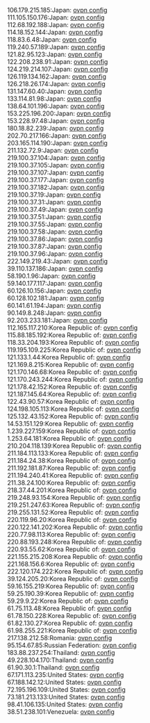 106.179.215.185:Japan: [ovpn config](vpn/106_179_215_185.ovpn)  
111.105.150.176:Japan: [ovpn config](vpn/111_105_150_176.ovpn)  
112.68.192.188:Japan: [ovpn config](vpn/112_68_192_188.ovpn)  
114.18.152.144:Japan: [ovpn config](vpn/114_18_152_144.ovpn)  
118.83.6.48:Japan: [ovpn config](vpn/118_83_6_48.ovpn)  
119.240.57.189:Japan: [ovpn config](vpn/119_240_57_189.ovpn)  
121.82.95.123:Japan: [ovpn config](vpn/121_82_95_123.ovpn)  
122.208.238.91:Japan: [ovpn config](vpn/122_208_238_91.ovpn)  
124.219.214.107:Japan: [ovpn config](vpn/124_219_214_107.ovpn)  
126.119.134.162:Japan: [ovpn config](vpn/126_119_134_162.ovpn)  
126.218.26.174:Japan: [ovpn config](vpn/126_218_26_174.ovpn)  
131.147.60.40:Japan: [ovpn config](vpn/131_147_60_40.ovpn)  
133.114.81.98:Japan: [ovpn config](vpn/133_114_81_98.ovpn)  
138.64.101.196:Japan: [ovpn config](vpn/138_64_101_196.ovpn)  
153.225.196.200:Japan: [ovpn config](vpn/153_225_196_200.ovpn)  
153.228.97.48:Japan: [ovpn config](vpn/153_228_97_48.ovpn)  
180.18.82.239:Japan: [ovpn config](vpn/180_18_82_239.ovpn)  
202.70.217.166:Japan: [ovpn config](vpn/202_70_217_166.ovpn)  
203.165.114.190:Japan: [ovpn config](vpn/203_165_114_190.ovpn)  
211.132.72.9:Japan: [ovpn config](vpn/211_132_72_9.ovpn)  
219.100.37.104:Japan: [ovpn config](vpn/219_100_37_104.ovpn)  
219.100.37.105:Japan: [ovpn config](vpn/219_100_37_105.ovpn)  
219.100.37.107:Japan: [ovpn config](vpn/219_100_37_107.ovpn)  
219.100.37.177:Japan: [ovpn config](vpn/219_100_37_177.ovpn)  
219.100.37.182:Japan: [ovpn config](vpn/219_100_37_182.ovpn)  
219.100.37.19:Japan: [ovpn config](vpn/219_100_37_19.ovpn)  
219.100.37.31:Japan: [ovpn config](vpn/219_100_37_31.ovpn)  
219.100.37.49:Japan: [ovpn config](vpn/219_100_37_49.ovpn)  
219.100.37.51:Japan: [ovpn config](vpn/219_100_37_51.ovpn)  
219.100.37.55:Japan: [ovpn config](vpn/219_100_37_55.ovpn)  
219.100.37.58:Japan: [ovpn config](vpn/219_100_37_58.ovpn)  
219.100.37.86:Japan: [ovpn config](vpn/219_100_37_86.ovpn)  
219.100.37.87:Japan: [ovpn config](vpn/219_100_37_87.ovpn)  
219.100.37.96:Japan: [ovpn config](vpn/219_100_37_96.ovpn)  
222.149.219.43:Japan: [ovpn config](vpn/222_149_219_43.ovpn)  
39.110.137.186:Japan: [ovpn config](vpn/39_110_137_186.ovpn)  
58.190.1.96:Japan: [ovpn config](vpn/58_190_1_96.ovpn)  
59.140.177.117:Japan: [ovpn config](vpn/59_140_177_117.ovpn)  
60.126.10.156:Japan: [ovpn config](vpn/60_126_10_156.ovpn)  
60.128.102.181:Japan: [ovpn config](vpn/60_128_102_181.ovpn)  
60.141.61.194:Japan: [ovpn config](vpn/60_141_61_194.ovpn)  
90.149.8.248:Japan: [ovpn config](vpn/90_149_8_248.ovpn)  
92.203.233.181:Japan: [ovpn config](vpn/92_203_233_181.ovpn)  
112.165.117.210:Korea Republic of: [ovpn config](vpn/112_165_117_210.ovpn)  
115.88.185.192:Korea Republic of: [ovpn config](vpn/115_88_185_192.ovpn)  
118.33.204.193:Korea Republic of: [ovpn config](vpn/118_33_204_193.ovpn)  
119.195.109.225:Korea Republic of: [ovpn config](vpn/119_195_109_225.ovpn)  
121.133.1.44:Korea Republic of: [ovpn config](vpn/121_133_1_44.ovpn)  
121.169.8.215:Korea Republic of: [ovpn config](vpn/121_169_8_215.ovpn)  
121.170.146.68:Korea Republic of: [ovpn config](vpn/121_170_146_68.ovpn)  
121.170.243.244:Korea Republic of: [ovpn config](vpn/121_170_243_244.ovpn)  
121.178.42.152:Korea Republic of: [ovpn config](vpn/121_178_42_152.ovpn)  
121.187.145.64:Korea Republic of: [ovpn config](vpn/121_187_145_64.ovpn)  
122.43.90.57:Korea Republic of: [ovpn config](vpn/122_43_90_57.ovpn)  
124.198.105.113:Korea Republic of: [ovpn config](vpn/124_198_105_113.ovpn)  
125.132.43.152:Korea Republic of: [ovpn config](vpn/125_132_43_152.ovpn)  
14.53.151.129:Korea Republic of: [ovpn config](vpn/14_53_151_129.ovpn)  
1.239.227.159:Korea Republic of: [ovpn config](vpn/1_239_227_159.ovpn)  
1.253.64.181:Korea Republic of: [ovpn config](vpn/1_253_64_181.ovpn)  
210.204.118.139:Korea Republic of: [ovpn config](vpn/210_204_118_139.ovpn)  
211.184.113.133:Korea Republic of: [ovpn config](vpn/211_184_113_133.ovpn)  
211.184.24.38:Korea Republic of: [ovpn config](vpn/211_184_24_38.ovpn)  
211.192.181.87:Korea Republic of: [ovpn config](vpn/211_192_181_87.ovpn)  
211.194.240.41:Korea Republic of: [ovpn config](vpn/211_194_240_41.ovpn)  
211.38.24.100:Korea Republic of: [ovpn config](vpn/211_38_24_100.ovpn)  
218.37.44.201:Korea Republic of: [ovpn config](vpn/218_37_44_201.ovpn)  
219.248.93.154:Korea Republic of: [ovpn config](vpn/219_248_93_154.ovpn)  
219.251.247.63:Korea Republic of: [ovpn config](vpn/219_251_247_63.ovpn)  
219.255.131.52:Korea Republic of: [ovpn config](vpn/219_255_131_52.ovpn)  
220.119.96.20:Korea Republic of: [ovpn config](vpn/220_119_96_20.ovpn)  
220.122.141.202:Korea Republic of: [ovpn config](vpn/220_122_141_202.ovpn)  
220.77.98.113:Korea Republic of: [ovpn config](vpn/220_77_98_113.ovpn)  
220.88.193.248:Korea Republic of: [ovpn config](vpn/220_88_193_248.ovpn)  
220.93.55.62:Korea Republic of: [ovpn config](vpn/220_93_55_62.ovpn)  
221.155.215.208:Korea Republic of: [ovpn config](vpn/221_155_215_208.ovpn)  
221.168.156.6:Korea Republic of: [ovpn config](vpn/221_168_156_6.ovpn)  
222.120.174.222:Korea Republic of: [ovpn config](vpn/222_120_174_222.ovpn)  
39.124.205.20:Korea Republic of: [ovpn config](vpn/39_124_205_20.ovpn)  
59.16.155.219:Korea Republic of: [ovpn config](vpn/59_16_155_219.ovpn)  
59.25.190.39:Korea Republic of: [ovpn config](vpn/59_25_190_39.ovpn)  
59.29.9.22:Korea Republic of: [ovpn config](vpn/59_29_9_22.ovpn)  
61.75.113.48:Korea Republic of: [ovpn config](vpn/61_75_113_48.ovpn)  
61.78.150.228:Korea Republic of: [ovpn config](vpn/61_78_150_228.ovpn)  
61.82.130.27:Korea Republic of: [ovpn config](vpn/61_82_130_27.ovpn)  
61.98.255.221:Korea Republic of: [ovpn config](vpn/61_98_255_221.ovpn)  
217.138.212.58:Romania: [ovpn config](vpn/217_138_212_58.ovpn)  
95.154.67.85:Russian Federation: [ovpn config](vpn/95_154_67_85.ovpn)  
183.88.237.254:Thailand: [ovpn config](vpn/183_88_237_254.ovpn)  
49.228.104.170:Thailand: [ovpn config](vpn/49_228_104_170.ovpn)  
61.90.30.1:Thailand: [ovpn config](vpn/61_90_30_1.ovpn)  
67.171.113.235:United States: [ovpn config](vpn/67_171_113_235.ovpn)  
67.188.142.12:United States: [ovpn config](vpn/67_188_142_12.ovpn)  
72.195.196.109:United States: [ovpn config](vpn/72_195_196_109.ovpn)  
73.181.213.133:United States: [ovpn config](vpn/73_181_213_133.ovpn)  
98.41.106.135:United States: [ovpn config](vpn/98_41_106_135.ovpn)  
38.51.238.101:Venezuela: [ovpn config](vpn/38_51_238_101.ovpn)  
